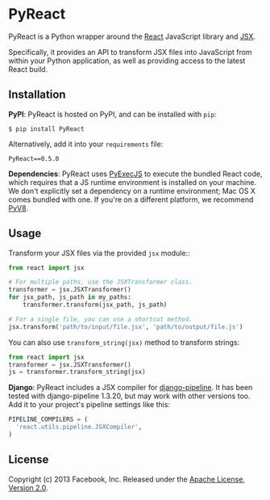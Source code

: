 # PyReact

PyReact is a Python wrapper around the [React](http://facebook.github.io/react/) JavaScript library and [JSX](http://facebook.github.io/react/docs/jsx-in-depth.html).

Specifically, it provides an API to transform JSX files into JavaScript from within your Python application, as well as providing access to the latest React build.


## Installation

**PyPI**: PyReact is hosted on PyPI, and can be installed with `pip`:

    $ pip install PyReact

Alternatively, add it into your `requirements` file:

    PyReact==0.5.0


**Dependencies**: PyReact uses [PyExecJS](https://github.com/doloopwhile/PyExecJS) to execute the bundled React code, which requires that a JS runtime environment is installed on your machine. We don't explicitly set a dependency on a runtime environment; Mac OS X comes bundled with one. If you're on a different platform, we recommend [PyV8](https://code.google.com/p/pyv8/).

## Usage

Transform your JSX files via the provided `jsx` module::

```python
from react import jsx

# For multiple paths, use the JSXTransformer class.
transformer = jsx.JSXTransformer()
for jsx_path, js_path in my_paths:
    transformer.transform(jsx_path, js_path)

# For a single file, you can use a shortcut method.
jsx.transform('path/to/input/file.jsx', 'path/to/output/file.js')
```

You can also use ``transform_string(jsx)`` method to transform strings:

```python
from react import jsx
transformer = jsx.JSXTransformer()
js = transformer.transform_string(jsx)
```

**Django**: PyReact includes a JSX compiler for [django-pipeline](https://github.com/cyberdelia/django-pipeline). It has been tested with django-pipeline 1.3.20, but may work with other versions too. Add it to your project's pipeline settings like this:

```python
PIPELINE_COMPILERS = (
  'react.utils.pipeline.JSXCompiler',
)
```


## License

Copyright (c) 2013 Facebook, Inc.
Released under the [Apache License, Version 2.0](LICENSE).
